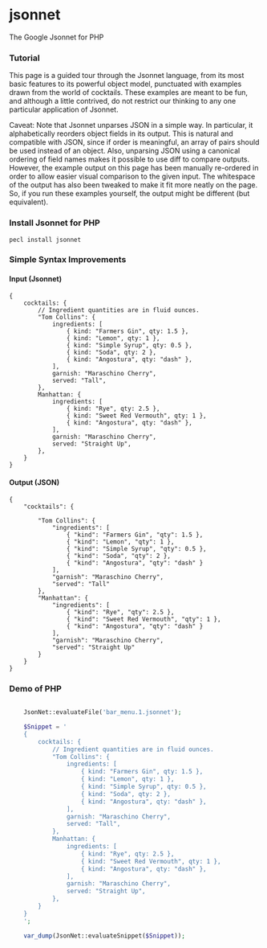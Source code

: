 # jsonnet
The Google Jsonnet for PHP

### Tutorial
This page is a guided tour through the Jsonnet language, from its most basic features to its powerful object model, punctuated with examples drawn from the world of cocktails. These examples are meant to be fun, and although a little contrived, do not restrict our thinking to any one particular application of Jsonnet.

Caveat: Note that Jsonnet unparses JSON in a simple way. In particular, it alphabetically reorders object fields in its output. This is natural and compatible with JSON, since if order is meaningful, an array of pairs should be used instead of an object. Also, unparsing JSON using a canonical ordering of field names makes it possible to use diff to compare outputs. However, the example output on this page has been manually re-ordered in order to allow easier visual comparison to the given input. The whitespace of the output has also been tweaked to make it fit more neatly on the page. So, if you run these examples yourself, the output might be different (but equivalent).


### Install Jsonnet for PHP
```
pecl install jsonnet
```


### Simple Syntax Improvements

#### Input (Jsonnet)
```
{
    cocktails: {
        // Ingredient quantities are in fluid ounces.
        "Tom Collins": {
            ingredients: [
                { kind: "Farmers Gin", qty: 1.5 },
                { kind: "Lemon", qty: 1 },
                { kind: "Simple Syrup", qty: 0.5 },
                { kind: "Soda", qty: 2 },
                { kind: "Angostura", qty: "dash" },
            ],
            garnish: "Maraschino Cherry",
            served: "Tall",
        },
        Manhattan: {
            ingredients: [
                { kind: "Rye", qty: 2.5 },
                { kind: "Sweet Red Vermouth", qty: 1 },
                { kind: "Angostura", qty: "dash" },
            ],
            garnish: "Maraschino Cherry",
            served: "Straight Up",
        },
    }
}

```

#### Output (JSON)
````
{
    "cocktails": {

        "Tom Collins": {
            "ingredients": [
                { "kind": "Farmers Gin", "qty": 1.5 },
                { "kind": "Lemon", "qty": 1 },
                { "kind": "Simple Syrup", "qty": 0.5 },
                { "kind": "Soda", "qty": 2 },
                { "kind": "Angostura", "qty": "dash" }
            ],
            "garnish": "Maraschino Cherry",
            "served": "Tall"
        },
        "Manhattan": {
            "ingredients": [
                { "kind": "Rye", "qty": 2.5 },
                { "kind": "Sweet Red Vermouth", "qty": 1 },
                { "kind": "Angostura", "qty": "dash" }
            ],
            "garnish": "Maraschino Cherry",
            "served": "Straight Up"
        }
    }
}
````

### Demo of PHP
```php

    JsonNet::evaluateFile('bar_menu.1.jsonnet');

    $Snippet = '
    {
        cocktails: {
            // Ingredient quantities are in fluid ounces.
            "Tom Collins": {
                ingredients: [
                    { kind: "Farmers Gin", qty: 1.5 },
                    { kind: "Lemon", qty: 1 },
                    { kind: "Simple Syrup", qty: 0.5 },
                    { kind: "Soda", qty: 2 },
                    { kind: "Angostura", qty: "dash" },
                ],
                garnish: "Maraschino Cherry",
                served: "Tall",
            },
            Manhattan: {
                ingredients: [
                    { kind: "Rye", qty: 2.5 },
                    { kind: "Sweet Red Vermouth", qty: 1 },
                    { kind: "Angostura", qty: "dash" },
                ],
                garnish: "Maraschino Cherry",
                served: "Straight Up",
            },
        }
    }
    ';

    var_dump(JsonNet::evaluateSnippet($Snippet));

```